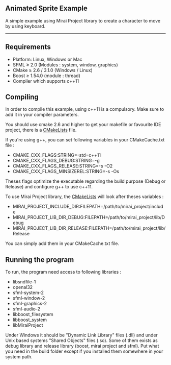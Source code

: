 Animated Sprite Example
-----------------------

A simple example using Mirai Project library to create a character to move by using keyboard.

----------

## Requirements

 - Platform: Linux, Windows or Mac
 - SFML ≥ 2.0 (Modules : system, window, graphics)
 - CMake ≥ 2.6 / 3.1.0 (Windows / Linux)
 - Boost ≥ 1.54.0 (module : thread)
 - Compiler which supports c++11

## Compiling

In order to compile this example, using c++11 is a compulsory.  Make sure to add it in your compiler parameters.

You should use cmake 2.6 and higher to get your makefile or favourite IDE project, there is a [CMakeLists](CMakeLists.txt) file.

If you're using g++, you can set following variables in your CMakeCache.txt file :

- CMAKE_CXX_FLAGS:STRING=-std=c++11
- CMAKE_CXX_FLAGS_DEBUG:STRING=-g
- CMAKE_CXX_FLAGS_RELEASE:STRING=-s -O2
- CMAKE_CXX_FLAGS_MINSIZEREL:STRING=-s -Os

Theses flags optimize the executable regarding the build purpose (Debug or Release) and configure g++ to use c++11.

To use Mirai Project library, the [CMakeLists](CMakeLists.txt) will look after theses variables :

- MIRAI_PROJECT_INCLUDE_DIR:FILEPATH=/path/to/mirai_project/include
- MIRAI_PROJECT_LIB_DIR_DEBUG:FILEPATH=/path/to/mirai_project/lib/Debug
- MIRAI_PROJECT_LIB_DIR_RELEASE:FILEPATH=/path/to/mirai_project/lib/Release

You can simply add them in your CMakeCache.txt file.

## Running the program

To run, the program need access to following libraries : 

- libsndfile-1
- openal32
- sfml-system-2
- sfml-window-2
- sfml-graphics-2
- sfml-audio-2
- libboost_filesystem
- libboost_system
- libMiraiProject

Under Windows it should be "Dynamic Link Library" files (.dll) and under Unix based systems "Shared Objects" files (.so).
Some of them exists as debug library and release library (boost, mirai project and sfml). Put what you need in the build folder except if you installed them somewhere in your system path.


